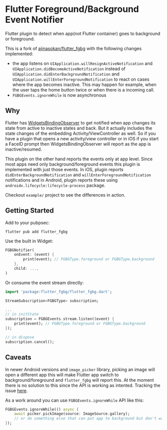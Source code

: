 # Flutter Foreground/Background Event Notifier

Flutter plugin to detect when app(not Flutter container) goes to background or foreground.

This is a fork of [ajinasokan/flutter_fgbg](https://github.com/ajinasokan/flutter_fgbg) with the following changes implemented:  
- the app listens on `UIApplication.willResignActiveNotification` and `UIApplication.didBecomeActiveNotification` instead of `UIApplication.didEnterBackgroundNotification` and `UIApplication.willEnterForegroundNotification` to react on cases where the app becomes inactive. This may happen for example, when the user taps the home button twice or when there is a incoming call.
- `FGBGEvents.ignoreWhile` is now asynchronous

## Why

Flutter has [WidgetsBindingObserver](https://api.flutter.dev/flutter/widgets/WidgetsBindingObserver-class.html) to get notified when app changes its state from active to inactive states and back. But it actually includes the state changes of the embedding Activity/ViewController as well. So if you have a plugin that opens a new activity/view controller or in iOS if you start a FaceID prompt then WidgetsBindingObserver will report as the app is inactive/resumed.

This plugin on the other hand reports the events only at app level. Since most apps need only background/foreground events this plugin is implemented with just those events. In iOS, plugin reports `didEnterBackgroundNotification` and `willEnterForegroundNotification` notifications and in Android, plugin reports these using `androidx.lifecycle:lifecycle-process` package.

Checkout `example/` project to see the differences in action.

## Getting Started

Add to your pubpsec:

```shell
flutter pub add flutter_fgbg
```

Use the built in Widget:

```dart
FGBGNotifier(
    onEvent: (event) {
        print(event); // FGBGType.foreground or FGBGType.background
    },
    child: ...,
)
```

Or consume the event stream directly:

```dart
import 'package:flutter_fgbg/flutter_fgbg.dart';

StreamSubscription<FGBGType> subscription;

...
// in initState
subscription = FGBGEvents.stream.listen((event) {
    print(event); // FGBGType.foreground or FGBGType.background
});

// in dispose
subscription.cancel();
```

## Caveats

In newer Android versions and `image_picker` library, picking an image will open a different app this will make Flutter app switch to background/foreground and `flutter_fgbg` will report this. At the moment there is no solution to this since the API is working as intented. Tracking the issue [here](https://github.com/ajinasokan/flutter_fgbg/issues/5).

As a work around you can use `FGBGEvents.ignoreWhile` API like this:

```dart
FGBGEvents.ignoreWhile(() async {
    await picker.pickImage(source: ImageSource.gallery);
    // or do something else that can put app to background but don't want to be handled by flutter_fgbg
});
```

